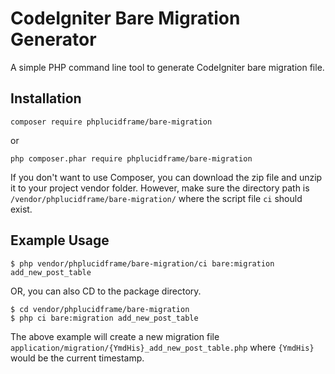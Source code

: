 # CodeIgniter Bare Migration Generator

A simple PHP command line tool to generate CodeIgniter bare migration file.

## Installation

    composer require phplucidframe/bare-migration

or

    php composer.phar require phplucidframe/bare-migration

If you don't want to use Composer, you can download the zip file and unzip it to your project vendor folder. However, make sure the directory path is `/vendor/phplucidframe/bare-migration/` where the script file `ci` should exist.

## Example Usage

    $ php vendor/phplucidframe/bare-migration/ci bare:migration add_new_post_table

OR, you can also CD to the package directory.

    $ cd vendor/phplucidframe/bare-migration
    $ php ci bare:migration add_new_post_table

The above example will create a new migration file `application/migration/{YmdHis}_add_new_post_table.php` where `{YmdHis}` would be the current timestamp.
